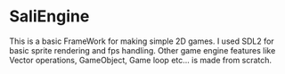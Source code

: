 # SaliEngine
This is a basic FrameWork for making simple 2D games.
I used SDL2 for basic sprite rendering and fps handling.
Other game engine features like Vector operations, GameObject, Game loop etc... is made from scratch.
